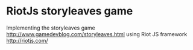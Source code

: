 # RiotJs storyleaves game 
Implementing the storyleaves game http://www.gamedevblog.com/storyleaves.html using Riot JS framework http://riotjs.com/
